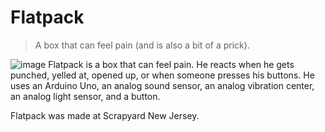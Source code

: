 # Flatpack
> A box that can feel pain (and is also a bit of a prick).

![image](https://github.com/user-attachments/assets/1446261f-46fc-49cc-83fd-df21328c8e5e)
Flatpack is a box that can feel pain. He reacts when he gets punched, yelled at, opened up, or when someone presses his buttons. He uses an Arduino Uno, an analog sound sensor, an analog vibration center, an analog light sensor, and a button. 

Flatpack was made at Scrapyard New Jersey.

